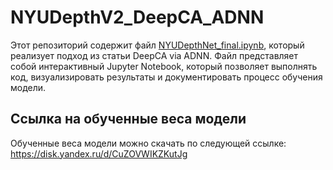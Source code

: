 # NYUDepthV2_DeepCA_ADNN

Этот репозиторий содержит файл [NYUDepthNet_final.ipynb](https://github.com/egorio-gg/NYUDepthV2_DeepCA_ADNN/blob/main/NYUDepthNet_final.ipynb), который реализует подход из статьи DeepCA via ADNN. Файл представляет собой интерактивный Jupyter Notebook, который позволяет выполнять код, визуализировать результаты и документировать процесс обучения модели. 

## Ссылка на обученные веса модели
Обученные веса модели можно скачать по следующей ссылке: https://disk.yandex.ru/d/CuZOVWIKZKutJg


